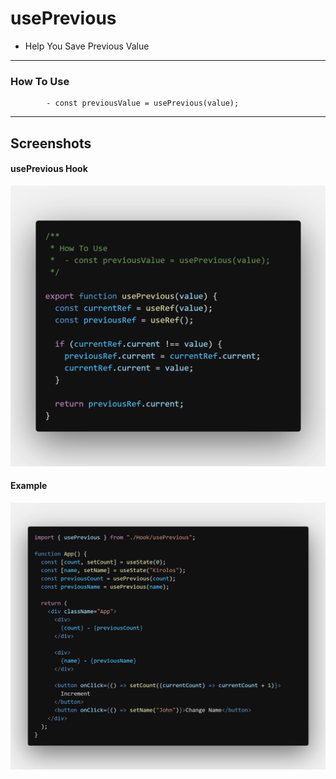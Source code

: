 # usePrevious

- Help You Save Previous Value

---

### How To Use

    		- const previousValue = usePrevious(value);

---

## Screenshots

#### usePrevious Hook

![usePrevious Hook](images/usePrevious.png "usePrevious Hook")

#### Example

![Example](images/example.png "Example")
